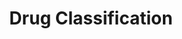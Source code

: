 ---
title: Drug Classification
emoji: 🐠
colorFrom: yellow
colorTo: blue
sdk: gradio
sdk_version: 5.11.0
app_file: app.py
pinned: false
license: apache-2.0
short_description: 'model file deployment '
---